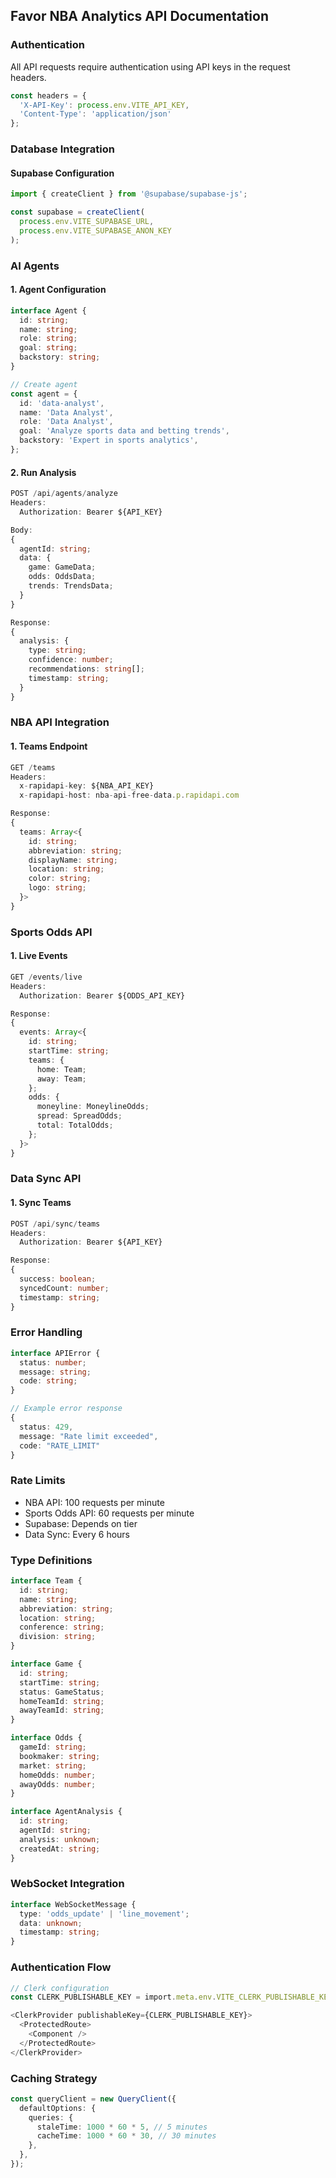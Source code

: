 ## Favor NBA Analytics API Documentation

### Authentication

All API requests require authentication using API keys in the request headers.

```typescript
const headers = {
  'X-API-Key': process.env.VITE_API_KEY,
  'Content-Type': 'application/json'
};
```

### Database Integration

#### Supabase Configuration
```typescript
import { createClient } from '@supabase/supabase-js';

const supabase = createClient(
  process.env.VITE_SUPABASE_URL,
  process.env.VITE_SUPABASE_ANON_KEY
);
```

### AI Agents

#### 1. Agent Configuration
```typescript
interface Agent {
  id: string;
  name: string;
  role: string;
  goal: string;
  backstory: string;
}

// Create agent
const agent = {
  id: 'data-analyst',
  name: 'Data Analyst',
  role: 'Data Analyst',
  goal: 'Analyze sports data and betting trends',
  backstory: 'Expert in sports analytics',
};
```

#### 2. Run Analysis
```typescript
POST /api/agents/analyze
Headers:
  Authorization: Bearer ${API_KEY}

Body:
{
  agentId: string;
  data: {
    game: GameData;
    odds: OddsData;
    trends: TrendsData;
  }
}

Response:
{
  analysis: {
    type: string;
    confidence: number;
    recommendations: string[];
    timestamp: string;
  }
}
```

### NBA API Integration

#### 1. Teams Endpoint
```typescript
GET /teams
Headers:
  x-rapidapi-key: ${NBA_API_KEY}
  x-rapidapi-host: nba-api-free-data.p.rapidapi.com

Response:
{
  teams: Array<{
    id: string;
    abbreviation: string;
    displayName: string;
    location: string;
    color: string;
    logo: string;
  }>
}
```

### Sports Odds API

#### 1. Live Events
```typescript
GET /events/live
Headers:
  Authorization: Bearer ${ODDS_API_KEY}

Response:
{
  events: Array<{
    id: string;
    startTime: string;
    teams: {
      home: Team;
      away: Team;
    };
    odds: {
      moneyline: MoneylineOdds;
      spread: SpreadOdds;
      total: TotalOdds;
    };
  }>
}
```

### Data Sync API

#### 1. Sync Teams
```typescript
POST /api/sync/teams
Headers:
  Authorization: Bearer ${API_KEY}

Response:
{
  success: boolean;
  syncedCount: number;
  timestamp: string;
}
```

### Error Handling

```typescript
interface APIError {
  status: number;
  message: string;
  code: string;
}

// Example error response
{
  status: 429,
  message: "Rate limit exceeded",
  code: "RATE_LIMIT"
}
```

### Rate Limits

- NBA API: 100 requests per minute
- Sports Odds API: 60 requests per minute
- Supabase: Depends on tier
- Data Sync: Every 6 hours

### Type Definitions

```typescript
interface Team {
  id: string;
  name: string;
  abbreviation: string;
  location: string;
  conference: string;
  division: string;
}

interface Game {
  id: string;
  startTime: string;
  status: GameStatus;
  homeTeamId: string;
  awayTeamId: string;
}

interface Odds {
  gameId: string;
  bookmaker: string;
  market: string;
  homeOdds: number;
  awayOdds: number;
}

interface AgentAnalysis {
  id: string;
  agentId: string;
  analysis: unknown;
  createdAt: string;
}
```

### WebSocket Integration

```typescript
interface WebSocketMessage {
  type: 'odds_update' | 'line_movement';
  data: unknown;
  timestamp: string;
}
```

### Authentication Flow

```typescript
// Clerk configuration
const CLERK_PUBLISHABLE_KEY = import.meta.env.VITE_CLERK_PUBLISHABLE_KEY;

<ClerkProvider publishableKey={CLERK_PUBLISHABLE_KEY}>
  <ProtectedRoute>
    <Component />
  </ProtectedRoute>
</ClerkProvider>
```

### Caching Strategy

```typescript
const queryClient = new QueryClient({
  defaultOptions: {
    queries: {
      staleTime: 1000 * 60 * 5, // 5 minutes
      cacheTime: 1000 * 60 * 30, // 30 minutes
    },
  },
});
```